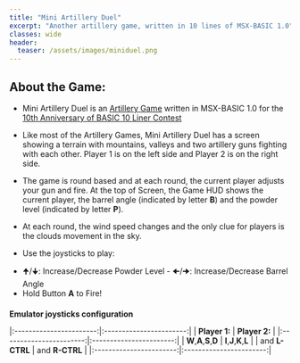 ```yaml
---
title: "Mini Artillery Duel"
excerpt: "Another artillery game, written in 10 lines of MSX-BASIC 1.0"
classes: wide
header:
  teaser: /assets/images/miniduel.png
---
```


## About the Game:

* Mini Artillery Duel is an [Artillery Game](https://en.wikipedia.org/wiki/Artillery_game) written in MSX-BASIC 1.0 for the [10th Anniversary of BASIC 10 Liner Contest](https://gkanold.wixsite.com/homeputerium)

* Like most of the Artillery Games, Mini Artillery Duel has a screen showing a terrain with mountains, valleys and two artillery guns fighting with each other. Player 1 is on the left side and Player 2 is on the right side.

* The game is round based and at each round, the current player adjusts your gun and fire. At the top of Screen, the Game HUD shows the current player, the barrel angle (indicated by letter **B**) and the powder level (indicated by letter **P**).

* At each round, the wind speed changes and the only clue for players is the clouds movement in the sky.

* Use the joysticks to play:
 - 🠉/🠋: Increase/Decrease Powder Level - 🠈/🠊: Increase/Decrease Barrel Angle
 - Hold Button **A** to Fire!

<div id="wmsx" style="text-align: center; margin: 20px auto 0;">
<div id="wmsx-screen" style="box-shadow: 2px 2px 10px rgba(0, 0, 0, .7);"></div>
</div>


**Emulator joysticks configuration**

|:-----------------------:|:-----------------------:|
|      **Player 1:**      |      **Player 2:**      |
|:-----------------------:|:-----------------------:|
| **W**,**A**,**S**,**D** | **I**,**J**,**K**,**L** |
|     and **L-CTRL**      |      and **R-CTRL**     |
|:-----------------------:|:-----------------------:|

<script src="{{ base.url | prepend: site.url }}/assets/js/wmsx.js">
</script>
<script>
    WMSX.MACHINE = "MSX1";
    WMSX.DISKA_URL = "{{ base.url | prepend: site.url }}/assets/misc/miniduel.dsk";
    WMSX.BASIC_RUN = "miniduel.bas";
    WMSX.JOYKEYS_MODE = 2;
</script>
